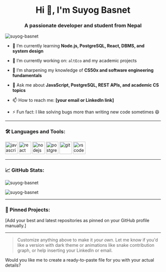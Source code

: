 <h1 align="center">Hi 👋, I'm Suyog Basnet</h1>
<h3 align="center">A passionate developer and student from Nepal</h3>

<p align="left">
  <img src="https://komarev.com/ghpvc/?username=suyog-basnet&label=Profile%20views&color=0e75b6&style=flat" alt="suyog-basnet" />
</p>

- 🌱 I’m currently learning **Node.js, PostgreSQL, React, DBMS, and system design**

- 🔭 I’m currently working on: `altEco` and my academic projects

- 🧠 I’m sharpening my knowledge of **CS50x and software engineering fundamentals**

- 💬 Ask me about **JavaScript, PostgreSQL, REST APIs, and academic CS topics**

- 📫 How to reach me: **[your email or LinkedIn link]**

- ⚡ Fun fact: I like solving bugs more than writing new code sometimes 😄

---

### 🛠️ Languages and Tools:

<p align="left">
  <img src="https://cdn.jsdelivr.net/gh/devicons/devicon/icons/javascript/javascript-original.svg" alt="javascript" width="40" height="40"/>
  <img src="https://cdn.jsdelivr.net/gh/devicons/devicon/icons/react/react-original.svg" alt="react" width="40" height="40"/>
  <img src="https://cdn.jsdelivr.net/gh/devicons/devicon/icons/nodejs/nodejs-original.svg" alt="nodejs" width="40" height="40"/>
  <img src="https://cdn.jsdelivr.net/gh/devicons/devicon/icons/postgresql/postgresql-original.svg" alt="postgresql" width="40" height="40"/>
  <img src="https://cdn.jsdelivr.net/gh/devicons/devicon/icons/git/git-original.svg" alt="git" width="40" height="40"/>
  <img src="https://cdn.jsdelivr.net/gh/devicons/devicon/icons/vscode/vscode-original.svg" alt="vscode" width="40" height="40"/>
</p>

---

### 📈 GitHub Stats:

<p>
  <img align="center" src="https://github-readme-stats.vercel.app/api?username=suyog-basnet&show_icons=true&locale=en" alt="suyog-basnet" />
</p>

<p>
  <img align="center" src="https://github-readme-streak-stats.herokuapp.com/?user=suyog-basnet&" alt="suyog-basnet" />
</p>

---

### 📌 Pinned Projects:

[Add your best and latest repositories as pinned on your GitHub profile manually.]

---

> Customize anything above to make it *your own*. Let me know if you'd like a version with dark theme or animations like snake contribution graph, or help inserting your LinkedIn or email.

Would you like me to create a ready-to-paste file for you with your actual details?

